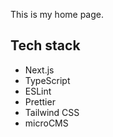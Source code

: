 This is my home page.

## Tech stack

- Next.js
- TypeScript
- ESLint
- Prettier
- Tailwind CSS
- microCMS
